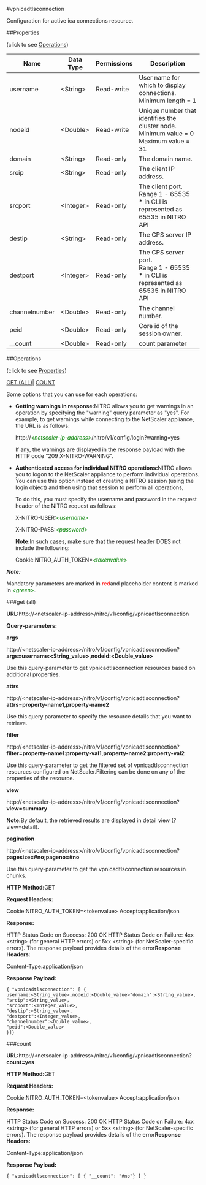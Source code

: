 #vpnicadtlsconnection

Configuration for active ica connections resource.


##Properties 
<span>(click to see [Operations](#opera))</span>


<table><thead><tr><th>Name</th><th>Data Type</th><th>Permissions</th><th>Description</th></tr></thead><tbody><tr><td>username</td><td>&lt;String></td><td>Read-write</td><td>User name for which to display connections.<br>Minimum length = 1</td></tr><tr><td>nodeid</td><td>&lt;Double></td><td>Read-write</td><td>Unique number that identifies the cluster node.<br>Minimum value = 0<br>Maximum value = 31</td></tr><tr><td>domain</td><td>&lt;String></td><td>Read-only</td><td>The domain name.</td></tr><tr><td>srcip</td><td>&lt;String></td><td>Read-only</td><td>The client IP address.</td></tr><tr><td>srcport</td><td>&lt;Integer></td><td>Read-only</td><td>The client port.<br>Range 1 - 65535<br>* in CLI is represented as 65535 in NITRO API</td></tr><tr><td>destip</td><td>&lt;String></td><td>Read-only</td><td>The CPS server IP address.</td></tr><tr><td>destport</td><td>&lt;Integer></td><td>Read-only</td><td>The CPS server port.<br>Range 1 - 65535<br>* in CLI is represented as 65535 in NITRO API</td></tr><tr><td>channelnumber</td><td>&lt;Double></td><td>Read-only</td><td>The channel number.</td></tr><tr><td>peid</td><td>&lt;Double></td><td>Read-only</td><td>Core id of the session owner.</td></tr><tr><td>__count</td><td>&lt;Double></td><td>Read-only</td><td>count parameter</td></tr></tbody></table>
##Operations 
<span>(click to see [Properties](#prope))</span>


[GET (ALL)](#get-)| [COUNT](#)


Some options that you can use for each operations:
<ul><li><p><b>Getting warnings in response:</b>NITRO allows you to get warnings in an operation by specifying the "warning" query parameter as "yes". For example, to get warnings while connecting to the NetScaler appliance, the URL is as follows:</p><p>http://<span style="color:green;font-style:italic;">&lt;netscaler-ip-address&gt;</span>/nitro/v1/config/login?warning=yes</p><p>If any, the warnings are displayed in the response payload with the HTTP code "209 X-NITRO-WARNING".</p></li><li><p><b>Authenticated access for individual NITRO operations:</b>NITRO allows you to logon to the NetScaler appliance to perform individual operations. You can use this option instead of creating a NITRO session (using the login object) and then using that session to perform all operations,</p><p>To do this, you must specify the username and password in the request header of the NITRO request as follows:</p><p>X-NITRO-USER:<span style="color:green;font-style:italic;">&lt;username&gt;</span></p><p>X-NITRO-PASS:<span style="color:green;font-style:italic;">&lt;password&gt;</span></p><p><b>Note:</b>In such cases, make sure that the request header DOES not include the following:</p><p>Cookie:NITRO_AUTH_TOKEN=<span style="color:green;font-style:italic;">&lt;tokenvalue&gt;</span></p></li></ul>



***Note:*** 
Mandatory parameters are marked in <span style="color:#FF0000;">red</span>and placeholder content is marked in <span style="color:green;font-style:italic">&lt;green&gt;</span>.

###get (all)



<b>URL:</b>http://&lt;netscaler-ip-address&gt;/nitro/v1/config/vpnicadtlsconnection
<b>Query-parameters:</b>
<b>args</b>
http://&lt;netscaler-ip-address&gt;/nitro/v1/config/vpnicadtlsconnection?<b>args=username:&lt;String_value&gt;,nodeid:&lt;Double_value&gt;</b>
Use this query-parameter to get vpnicadtlsconnection resources based on additional properties.


<b>attrs</b>
http://&lt;netscaler-ip-address&gt;/nitro/v1/config/vpnicadtlsconnection?<b>attrs=property-name1,property-name2</b>
Use this query parameter to specify the resource details that you want to retrieve.


<b>filter</b>
http://&lt;netscaler-ip-address&gt;/nitro/v1/config/vpnicadtlsconnection?<b>filter=property-name1:property-val1,property-name2:property-val2</b>
Use this query-parameter to get the filtered set of vpnicadtlsconnection resources configured on NetScaler.Filtering can be done on any of the properties of the resource.


<b>view</b>
http://&lt;netscaler-ip-address&gt;/nitro/v1/config/vpnicadtlsconnection?<b>view=summary</b>
<b>Note:</b>By default, the retrieved results are displayed in detail view (?view=detail).


<b>pagination</b>
http://&lt;netscaler-ip-address&gt;/nitro/v1/config/vpnicadtlsconnection?<b>pagesize=#no;pageno=#no</b>
Use this query-parameter to get the vpnicadtlsconnection resources in chunks.



<b>HTTP Method:</b>GET
<b>Request Headers:</b>

Cookie:NITRO_AUTH_TOKEN=&lt;tokenvalue&gt;Accept:application/json

<b>Response:</b>
HTTP Status Code on Success: 200 OKHTTP Status Code on Failure: 4xx &lt;string&gt; (for general HTTP errors) or 5xx &lt;string&gt; (for NetScaler-specific errors). The response payload provides details of the error<b>Response Headers:</b>

Content-Type:application/json

<b>Response Payload: </b>```{ "vpnicadtlsconnection": [ {username:<String_value>,nodeid:<Double_value>"domain":<String_value>,"srcip":<String_value>,"srcport":<Integer_value>,"destip":<String_value>,"destport":<Integer_value>,"channelnumber":<Double_value>,"peid":<Double_value>}]}```



###count



<b>URL:</b>http://&lt;netscaler-ip-address&gt;/nitro/v1/config/vpnicadtlsconnection?<b>count=yes</b>
<b>HTTP Method:</b>GET
<b>Request Headers:</b>

Cookie:NITRO_AUTH_TOKEN=&lt;tokenvalue&gt;Accept:application/json

<b>Response:</b>
HTTP Status Code on Success: 200 OKHTTP Status Code on Failure: 4xx &lt;string&gt; (for general HTTP errors) or 5xx &lt;string&gt; (for NetScaler-specific errors). The response payload provides details of the error<b>Response Headers:</b>

Content-Type:application/json

<b>Response Payload: </b>```{ "vpnicadtlsconnection": [ { "__count": "#no"} ] }```



